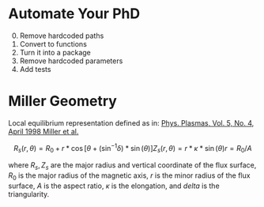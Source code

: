 Automate Your PhD
=================

0. Remove hardcoded paths
1. Convert to functions
2. Turn it into a package
3. Remove hardcoded parameters
4. Add tests

Miller Geometry
===============

Local equilibrium representation defined as in: [Phys. Plasmas,
Vol. 5, No. 4, April 1998 Miller et al.][1]


```math
R_s(r, \theta) = R_0 + r * \cos[\theta + (\sin^{-1}\delta) * \sin(\theta)]
Z_s(r, \theta) = r * \kappa * \sin(\theta)

r = R_0 / A
```

where $`R_s, Z_s`$ are the major radius and vertical coordinate of the
flux surface, $`R_0`$ is the major radius of the magnetic axis, $`r`$
is the minor radius of the flux surface, $`A`$ is the aspect ratio,
$`\kappa`$ is the elongation, and $`delta`$ is the triangularity.

[1]: https://doi.org/10.1063/1.872666
